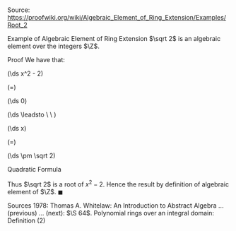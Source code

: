 # 

Source: https://proofwiki.org/wiki/Algebraic_Element_of_Ring_Extension/Examples/Root_2

Example of Algebraic Element of Ring Extension
$\sqrt 2$ is an algebraic element over the integers $\Z$.


Proof
We have that:














\(\ds x^2 - 2\)

\(=\)







\(\ds 0\)














\(\ds \leadsto \ \ \)





\(\ds x\)

\(=\)







\(\ds \pm \sqrt 2\)





Quadratic Formula



Thus $\sqrt 2$ is a root of $x^2 - 2$.
Hence the result by definition of algebraic element of $\Z$.
$\blacksquare$


Sources
1978: Thomas A. Whitelaw: An Introduction to Abstract Algebra ... (previous) ... (next): $\S 64$. Polynomial rings over an integral domain: Definition $(2)$




